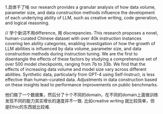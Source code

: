 1.具体干了啥
our research provides a granular analysis of how data volume, parameter size, and data construction methods influence the development of each underlying ability of LLM, such as creative writing, code generation, and logical reasoning. 

// 学个新词不用difference, 用 discrepancies.
This research proposes a novel, human-curated Chinese dataset with over 40k instruction instances covering ten ability categories, enabling investigation of how the growth of LLM abilities is influenced by data volume, parameter size, and data construction methods during instruction tuning. We are the first to disentangle the effects of these factors by studying a comprehensive set of over 500 model checkpoints, ranging from 7b to 33b. We find that the effects of increasing data volume and model size vary across different abilities. Synthetic data, particularly from GPT-4 using Self-Instruct, is less effective than human-curated data. Adjustments in data construction based on these insights lead to performance improvements on public benchmarks.

他们做了一个数据集，然后分了十个不同的domain，在不同的domain上面做训练发现不同的能力其实增长的速度并不一致.
比如creative writing 就比较简单，但是Ethic的东西就比较难.
